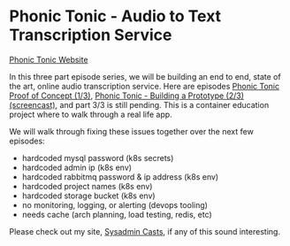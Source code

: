# Phonic Tonic - Audio to Text Transcription Service

[Phonic Tonic Website](https://phonictonic.com/)

In this three part episode series, we will be building an end to end, state of the art, online audio transcription service. Here are episodes [Phonic Tonic Proof of Concept (1/3)](https://sysadmincasts.com/episodes/65-phonic-tonic-proof-of-concept-1-3), [Phonic Tonic - Building a Prototype (2/3) (screencast)](https://sysadmincasts.com/episodes/66-phonic-tonic-building-a-prototype-2-3), and part 3/3 is still pending. This is a container education project where to walk through a real life app.

We will walk through fixing these issues together over the next few episodes:

* hardcoded mysql password (k8s secrets)
* hardcoded admin ip (k8s env)
* hardcoded rabbitmq password & ip address (k8s env)
* hardcoded project names (k8s env)
* hardcoded storage bucket (k8s env)
* no monitoring, logging, or alerting (devops tooling)
* needs cache (arch planning, load testing, redis, etc)

Please check out my site, [Sysadmin Casts](https://sysadmincasts.com/), if any of this sound interesting.
